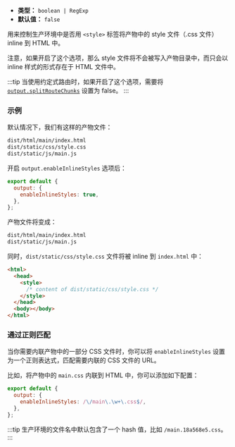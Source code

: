 - **类型：** `boolean | RegExp`
- **默认值：** `false`

用来控制生产环境中是否用 `<style>` 标签将产物中的 style 文件（.css 文件）inline 到 HTML 中。

注意，如果开启了这个选项，那么 style 文件将不会被写入产物目录中，而只会以 inline 样式的形式存在于 HTML 文件中。

:::tip
当使用约定式路由时，如果开启了这个选项，需要将 [`output.splitRouteChunks`](https://modernjs.dev/configure/app/output/splitRouteChunks.html) 设置为 false。
:::

### 示例

默认情况下，我们有这样的产物文件：

```bash
dist/html/main/index.html
dist/static/css/style.css
dist/static/js/main.js
```

开启 `output.enableInlineStyles` 选项后：

```js
export default {
  output: {
    enableInlineStyles: true,
  },
};
```

产物文件将变成：

```bash
dist/html/main/index.html
dist/static/js/main.js
```

同时，`dist/static/css/style.css` 文件将被 inline 到 `index.html` 中：

```html
<html>
  <head>
    <style>
      /* content of dist/static/css/style.css */
    </style>
  </head>
  <body></body>
</html>
```

### 通过正则匹配

当你需要内联产物中的一部分 CSS 文件时，你可以将 `enableInlineStyles` 设置为一个正则表达式，匹配需要内联的 CSS 文件的 URL。

比如，将产物中的 `main.css` 内联到 HTML 中，你可以添加如下配置：

```js
export default {
  output: {
    enableInlineStyles: /\/main\.\w+\.css$/,
  },
};
```

:::tip
生产环境的文件名中默认包含了一个 hash 值，比如 `/main.18a568e5.css`。
:::

